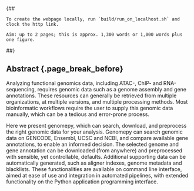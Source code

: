 {##

    To create the webpage locally, run `build/run_on_localhost.sh` and clock the http link.
    
    Aim: up to 2 pages; this is approx. 1,300 words or 1,000 words plus one figure.
##}

## Abstract {.page_break_before}
Analyzing functional genomics data, including ATAC-, ChIP- and RNA-sequencing, requires genomic data such as a genome assembly and gene annotations.
These resources can generally be retrieved from multiple organizations, at multiple versions, and multiple processing methods.
Most bioinformatic workflows require the user to supply this genomic data manually, which can be a tedious and error-prone process.

Here we present genomepy, which can search, download, and preprocess the right genomic data for your analysis.
Genomepy can search genomic data on GENCODE, Ensembl, UCSC and NCBI, and compare available gene annotations, to enable an informed decision.
The selected genome and gene annotation can be downloaded (from anywhere) and preprocessed with sensible, yet controllable, defaults.
Additional supporting data can be automatically generated, such as aligner indexes, genome metadata and blacklists.
These functionalities are available on command line interface, aimed at ease of use and integration in automated pipelines, 
with extended functionality on the Python application programming interface.
